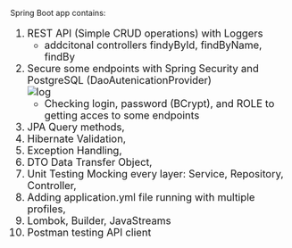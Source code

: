 Spring Boot app contains:
<font size="4">
 1.  REST API (Simple CRUD operations) with Loggers
     -  addcitonal controllers findyById, findByName, findBy 
 2.  Secure some endpoints with Spring Security and PostgreSQL (DaoAutenicationProvider)</br>
![log](https://user-images.githubusercontent.com/52918767/144766209-a719e97e-86b8-4aba-b5f8-1ae26eb0873e.PNG)</br>
     - Checking login, password (BCrypt), and ROLE to getting acces to some endpoints
3.  JPA Query methods,
4.  Hibernate Validation,
5.  Exception Handling,
6.  DTO Data Transfer Object,
7.  Unit Testing Mocking every layer: Service, Repository, Controller,
8.  Adding application.yml file running with multiple profiles,
9.  Lombok, Builder, JavaStreams
10. Postman testing API client


